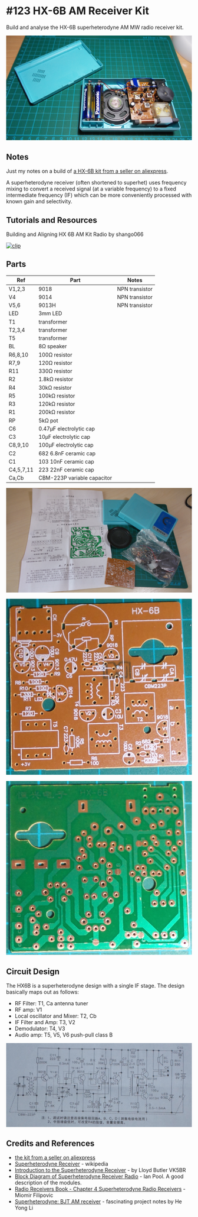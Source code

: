 # #123 HX-6B AM Receiver Kit

Build and analyse the HX-6B superheterodyne AM MW radio receiver kit.

![The Build](./assets/HX6B_build.jpg?raw=true)

## Notes

Just my notes on a build of [a HX-6B kit from a seller on aliexpress](https://www.aliexpress.com/item/DIY-Kits-Superheterodyne-Radio-Receiver-6-Transistor-sch-case-w-Speaker/32367150788.html).

A superheterodyne receiver (often shortened to superhet) uses frequency mixing to convert a received signal
(at a variable frequency)
to a fixed intermediate frequency (IF) which can be more conveniently processed with known gain and selectivity.

## Tutorials and Resources

Building and Aligning HX 6B AM Kit Radio by shango066

[![clip](https://img.youtube.com/vi/6rNbZj3tpOs/0.jpg)](https://www.youtube.com/watch?v=6rNbZj3tpOs)

## Parts

| Ref     | Part                        | Notes           |
|---------|-----------------------------|-----------------|
| V1,2,3  | 9018                        | NPN transistor  |
| V4      | 9014                        | NPN transistor  |
| V5,6    | 9013H                       | NPN transistor  |
| LED     | 3mm LED                     |   |
| T1      | transformer                 |   |
| T2,3,4  | transformer                 |   |
| T5      | transformer                 |   |
| BL      | 8Ω speaker                  |   |
| R6,8,10 | 100Ω resistor               |   |
| R7,9    | 120Ω resistor               |   |
| R11     | 330Ω resistor               |   |
| R2      | 1.8kΩ resistor              |   |
| R4      | 30kΩ resistor               |   |
| R5      | 100kΩ resistor              |   |
| R3      | 120kΩ resistor              |   |
| R1      | 200kΩ resistor              |   |
| RP      | 5kΩ pot                     |   |
| C6      | 0.47µF electrolytic cap     |   |
| C3      | 10µF  electrolytic cap      |   |
| C8,9,10 | 100µF electrolytic cap      |   |
| C2      | 682 6.8nF ceramic cap       |   |
| C1      | 103 10nF ceramic cap        |   |
| C4,5,7,11 | 223 22nF ceramic cap      |   |
| Ca,Cb   | CBM-223P variable capacitor |   |

![HX6B_unboxed](./assets/HX6B_unboxed.jpg?raw=true)

![HX6B_pcb_front](./assets/HX6B_pcb_front.jpg?raw=true)

![HX6B_pcb_back](./assets/HX6B_pcb_back.jpg?raw=true)

## Circuit Design

The HX6B is a superheterodyne design with a single IF stage. The design basically maps out as follows:

* RF Filter: T1, Ca antenna tuner
* RF amp: V1
* Local oscillator and Mixer: T2, Cb
* IF Filter and Amp: T3, V2
* Demodulator: T4, V3
* Audio amp: T5, V5, V6 push-pull class B

![The Schematic](./assets/HX6B_schematic.jpg?raw=true)

## Credits and References

* [the kit from a seller on aliexpress](https://www.aliexpress.com/item/DIY-Kits-Superheterodyne-Radio-Receiver-6-Transistor-sch-case-w-Speaker/32367150788.html)
* [Superheterodyne Receiver](https://en.wikipedia.org/wiki/Superheterodyne_receiver) - wikipedia
* [Introduction to the Superheterodyne Receiver](http://users.tpg.com.au/users/ldbutler/Superhet.htm) - by Lloyd Butler VK5BR
* [Block Diagram of Superheterodyne Receiver Radio](http://www.radio-electronics.com/info/rf-technology-design/superheterodyne-radio-receiver/block-diagram.php) - Ian Pool. A good description of the modules.
* [Radio Receivers Book - Chapter 4  Superheterodyne Radio Receivers](http://www.mikroe.com/old/books/rrbook/chapter4/chapter4a.htm) - Miomir Filipovic
* [Superheterodyne: BJT AM receiver](https://sites.google.com/site/linuxdigitallab/rf-ham-radio/superheterodyne-am-receiver-use-discrete-transistor) - fascinating project notes by He Yong Li
